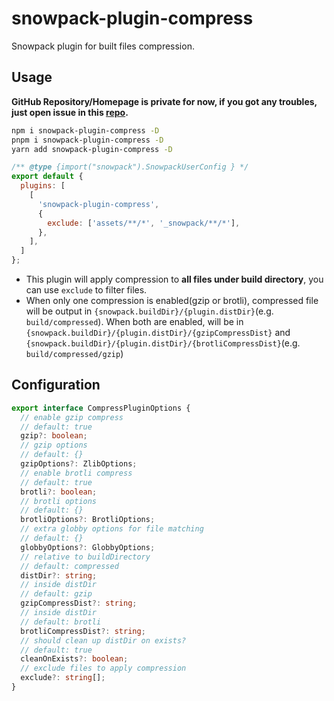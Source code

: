 # snowpack-plugin-compress

Snowpack plugin for built files compression.

## Usage

**GitHub Repository/Homepage is private for now, if you got any troubles, just open issue in this [repo](https://github.com/linbudu599/Blog).**

```bash
npm i snowpack-plugin-compress -D
pnpm i snowpack-plugin-compress -D
yarn add snowpack-plugin-compress -D
```

```javascript
/** @type {import("snowpack").SnowpackUserConfig } */
export default {
  plugins: [
    [
      'snowpack-plugin-compress',
      {
        exclude: ['assets/**/*', '_snowpack/**/*'],
      },
    ],
  ]
};
```

- This plugin will apply compression to **all files under build directory**, you can use `exclude` to filter files.
- When only one compression is enabled(gzip or brotli), compressed file will be output in `{snowpack.buildDir}/{plugin.distDir}`(e.g. `build/compressed`). When both are enabled, will be in `{snowpack.buildDir}/{plugin.distDir}/{gzipCompressDist}` and `{snowpack.buildDir}/{plugin.distDir}/{brotliCompressDist}`(e.g. `build/compressed/gzip`)

## Configuration

```typescript
export interface CompressPluginOptions {
  // enable gzip compress
  // default: true
  gzip?: boolean;
  // gzip options
  // default: {}
  gzipOptions?: ZlibOptions;
  // enable brotli compress
  // default: true
  brotli?: boolean;
  // brotli options
  // default: {}
  brotliOptions?: BrotliOptions;
  // extra globby options for file matching 
  // default: {}
  globbyOptions?: GlobbyOptions;
  // relative to buildDirectory
  // default: compressed
  distDir?: string;
  // inside distDir
  // default: gzip
  gzipCompressDist?: string;
  // inside distDir
  // default: brotli
  brotliCompressDist?: string;
  // should clean up distDir on exists?
  // default: true
  cleanOnExists?: boolean;
  // exclude files to apply compression
  exclude?: string[];
}
```
